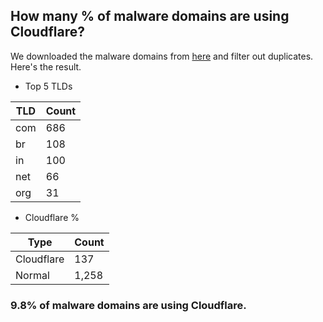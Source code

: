 ## How many % of malware domains are using Cloudflare?


We downloaded the malware domains from [here](https://urlhaus.abuse.ch) and filter out duplicates.
Here's the result.


[//]: # (start replacement)


- Top 5 TLDs

| TLD | Count |
| --- | --- |
| com | 686 |
| br | 108 |
| in | 100 |
| net | 66 |
| org | 31 |


- Cloudflare %

| Type | Count |
| --- | --- |
| Cloudflare | 137 |
| Normal | 1,258 |


### 9.8% of malware domains are using Cloudflare.